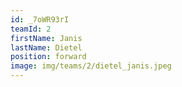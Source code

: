 ```yaml
---
id: _7oWR93rI
teamId: 2
firstName: Janis
lastName: Dietel
position: forward
image: img/teams/2/dietel_janis.jpeg
---
```

